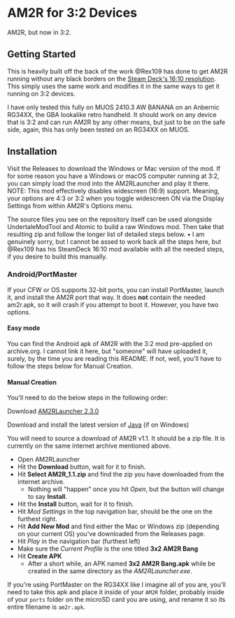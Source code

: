 # AM2R for 3:2 Devices
AM2R, but now in 3:2.

## Getting Started

This is heavily built off the back of the work @Rex109 has done to get AM2R running without any black borders on the [Steam Deck's 16:10 resolution](https://github.com/Rex109/AM2R-Steam-deck-aspect-ratio-fix). This simply uses the same work and modifies it in the same ways to get it running on 3:2 devices.

I have only tested this fully on MUOS 2410.3 AW BANANA on an Anbernic RG34XX, the GBA lookalike retro handheld. It should work on any device that is 3:2 and can run AM2R by any other means, but just to be on the safe side, again, this has only been tested on an RG34XX on MUOS. 

## Installation

Visit the Releases to download the Windows or Mac version of the mod. If for some reason you have a Windows or macOS computer running at 3:2, you can simply load the mod into the AM2RLauncher and play it there. 
NOTE: This mod effectively disables widescreen (16:9) support. Meaning, your options are 4:3 or 3:2 when you toggle widescreen ON via the Display Settings from within AM2R's Options menu.

The source files you see on the repository itself can be used alongside UndertaleModTool and Atomic to build a raw Windows mod. 
Then take that resulting zip and follow the longer list of detailed steps below.
  • I am genuinely sorry, but I cannot be assed to work back all the steps here, but @Rex109 has his SteamDeck 16:10 mod available with all the needed steps, if you desire to build this manually. 

### Android/PortMaster

If your CFW or OS supports 32-bit ports, you can install PortMaster, launch it, and install the AM2R port that way. It does **not** contain the needed am2r.apk, so it will crash if you attempt to boot it. However, you have two options.

#### Easy mode

You can find the Android apk of AM2R with the 3:2 mod pre-applied on archive.org. I cannot link it here, but "someone" will have uploaded it, surely, by the time you are reading this README. If not, well, you'll have to follow the steps below for Manual Creation.

#### Manual Creation

You'll need to do the below steps in the following order:

Download [AM2RLauncher 2.3.0](https://github.com/Rex109/AM2R-Steam-deck-aspect-ratio-fix)

 Download and install the latest version of [Java](https://www.java.com/download/ie_manual.jsp) (if on Windows)
 
 You will need to source a download of AM2R v1.1. It should be a zip file. It is currently on the same internet archive mentioned above.

- Open AM2RLauncher
- Hit the **Download** button, wait for it to finish.
- Hit **Select AM2R_1.1.zip** and find the zip you have downloaded from the internet archive.
  * Nothing will "happen" once you hit *Open*, but the button will change to say **Install**.
- Hit the **Install** button, wait for it to finish.
- Hit *Mod Settings* in the top navigation bar, should be the one on the furthest right.
- Hit **Add New Mod** and find either the Mac or Windows zip (depending on your current OS) you've downloaded from the Releases page.
- Hit *Play* in the navigation bar (furthest left)
- Make sure the *Current Profile* is the one titled **3x2 AM2R Bang**
- Hit **Create APK**
  * After a short while, an APK named **3x2 AM2R Bang.apk** while be created in the same directory as the *AM2RLauncher.exe*.

If you're using PortMaster on the RG34XX like I imagine all of you are, you'll need to take this apk and place it inside of your `AM2R` folder, probably inside of your `ports` folder on the microSD card you are using, and rename it so its entire filename is `am2r.apk`. 
